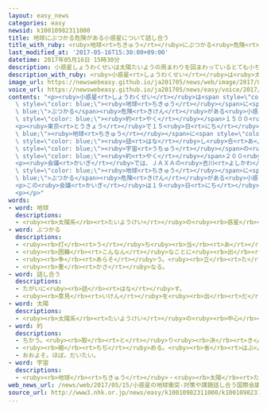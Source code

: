 ```yaml
---
layout: easy_news
categories: easy
newsid: k10010982311000
title: 地球にぶつかる危険がある小惑星について話し合う
title_with_ruby: <ruby>地球<rt>ちきゅう</rt></ruby>にぶつかる<ruby>危険<rt>きけん</rt></ruby>がある<ruby>小惑星<rt>しょうわくせい</rt></ruby>について<ruby>話<rt>はな</rt></ruby>し<ruby>合<rt>あ</rt></ruby>う
last_modified_at: '2017-05-16T15:30:00+09:00'
datetime: 2017年05月16日 15時30分
description: 小惑星しょうわくせいは太陽たいようの周まわりを回まわっているとても小ちいさな星ほしです。
description_with_ruby: <ruby>小惑星<rt>しょうわくせい</rt></ruby>は<ruby>太陽<rt>たいよう</rt></ruby>の<ruby>周<rt>まわ</rt></ruby>りを<ruby>回<rt>まわ</rt></ruby>っているとても<ruby>小<rt>ちい</rt></ruby>さな<ruby>星<rt>ほし</rt></ruby>です。
image_url: https://newswebeasy.github.io/ja201705/news/web/image/2017/05/16/k10010982311000.jpg
voice_url: https://newswebeasy.github.io/ja201705/news/easy/voice/2017/05/16/k10010982311000.mp3
contents: "<p><ruby>小惑星<rt>しょうわくせい</rt></ruby>は<span style=\"color: blue;\"><ruby>太陽<rt>たいよう</rt></ruby></span>の<ruby>周<rt>まわ</rt></ruby>りを<ruby>回<rt>まわ</rt></ruby>っているとても<ruby>小<rt>ちい</rt></ruby>さな<ruby>星<rt>ほし</rt></ruby>です。<ruby>国際天文学連合<rt>こくさいてんもんがくれんごう</rt></ruby>によると、<span\
  \ style=\"color: blue;\"><ruby>地球<rt>ちきゅう</rt></ruby></span>に<span style=\"color:\
  \ blue;\">ぶつかる</span><ruby>危険<rt>きけん</rt></ruby>がある<ruby>小惑星<rt>しょうわくせい</rt></ruby>は、<ruby>今<rt>いま</rt></ruby>までに１<ruby>万<rt>まん</rt></ruby>６０００<ruby>個<rt>こ</rt></ruby><ruby>以上<rt>いじょう</rt></ruby><ruby>見<rt>み</rt></ruby>つかっています。２０１３<ruby>年<rt>ねん</rt></ruby>にはロシアに２０ｍぐらいの<ruby>大<rt>おお</rt></ruby>きさの<ruby>小惑星<rt>しょうわくせい</rt></ruby>が<ruby>落<rt>お</rt></ruby>ちて、<span\
  \ style=\"color: blue;\"><ruby>約<rt>やく</rt></ruby></span>１５００<ruby>人<rt>にん</rt></ruby>がけがをしました。</p>\n\
  <p><ruby>東京<rt>とうきょう</rt></ruby>で１５<ruby>日<rt>にち</rt></ruby>、<span style=\"color:\
  \ blue;\"><ruby>地球<rt>ちきゅう</rt></ruby></span>に<span style=\"color: blue;\">ぶつかる</span><ruby>危険<rt>きけん</rt></ruby>がある<ruby>小惑星<rt>しょうわくせい</rt></ruby>について<span\
  \ style=\"color: blue;\"><ruby>話<rt>はな</rt></ruby>し<ruby>合<rt>あ</rt></ruby>う</span><ruby>会議<rt>かいぎ</rt></ruby>が<ruby>始<rt>はじ</rt></ruby>まりました。２４の<ruby>国<rt>くに</rt></ruby>から<span\
  \ style=\"color: blue;\"><ruby>宇宙<rt>うちゅう</rt></ruby></span>の<ruby>研究<rt>けんきゅう</rt></ruby>をしている<ruby>人<rt>ひと</rt></ruby>など<span\
  \ style=\"color: blue;\"><ruby>約<rt>やく</rt></ruby></span>２００<ruby>人<rt>にん</rt></ruby>が<ruby>出席<rt>しゅっせき</rt></ruby>しました。</p>\n\
  <p><ruby>会議<rt>かいぎ</rt></ruby>では、ＪＡＸＡの<ruby>吉川<rt>よしかわ</rt></ruby><ruby>真<rt>まこと</rt></ruby>さんが「<ruby>今<rt>いま</rt></ruby>はアメリカなどが<span\
  \ style=\"color: blue;\"><ruby>地球<rt>ちきゅう</rt></ruby></span>に<span style=\"color:\
  \ blue;\">ぶつかる</span><ruby>危険<rt>きけん</rt></ruby>がある<ruby>小惑星<rt>しょうわくせい</rt></ruby>を<ruby>調<rt>しら</rt></ruby>べていますが、<ruby>十分<rt>じゅうぶん</rt></ruby>ではありません。<ruby>日本<rt>にっぽん</rt></ruby>やアジアの<ruby>国<rt>くに</rt></ruby>もしっかり<ruby>調<rt>しら</rt></ruby>べる<ruby>必要<rt>ひつよう</rt></ruby>があります」と<ruby>話<rt>はな</rt></ruby>しました。</p>\n\
  <p>この<ruby>会議<rt>かいぎ</rt></ruby>は１９<ruby>日<rt>にち</rt></ruby>までです。</p>\n<p></p>\n\
  <p></p>"
words:
- word: 地球
  descriptions:
  - <ruby><rb>太陽系</rb><rt>たいようけい</rt></ruby>の<ruby><rb>惑星</rb><rt>わくせい</rt></ruby>の<ruby><rb>一</rb><rt>ひと</rt></ruby>つ。<ruby><rb>太陽</rb><rt>たいよう</rt></ruby>から<ruby><rb>三番</rb><rt>さんばん</rt></ruby>めの<ruby><rb>星</rb><rt>ほし</rt></ruby>で、わたしたちが<ruby><rb>住</rb><rt>す</rt></ruby>んでいる<ruby><rb>天体</rb><rt>てんたい</rt></ruby>。<ruby><rb>自分</rb><rt>じぶん</rt></ruby>で<ruby><rb>回</rb><rt>まわ</rt></ruby>りながら（<ruby><rb>自転</rb><rt>じてん</rt></ruby>）、さらに<ruby><rb>太陽</rb><rt>たいよう</rt></ruby>の<ruby><rb>周</rb><rt>まわ</rt></ruby>りを三六五<ruby><rb>日</rb><rt>にち</rt></ruby>で<ruby><rb>回</rb><rt>まわ</rt></ruby>っている（<ruby><rb>公転</rb><rt>こうてん</rt></ruby>）。
- word: ぶつかる
  descriptions:
  - <ruby><rb>打</rb><rt>う</rt></ruby>ち<ruby><rb>当</rb><rt>あ</rt></ruby>たる。つき<ruby><rb>当</rb><rt>あ</rt></ruby>たる。
  - <ruby><rb>困難</rb><rt>こんなん</rt></ruby>なことに<ruby><rb>出</rb><rt>で</rt></ruby>あう。
  - <ruby><rb>争</rb><rt>あらそ</rt></ruby>う。<ruby><rb>立</rb><rt>た</rt></ruby>ち<ruby><rb>向</rb><rt>む</rt></ruby>かう。
  - <ruby><rb>重</rb><rt>かさ</rt></ruby>なる。
- word: 話し合う
  descriptions:
  - たがいに<ruby><rb>話</rb><rt>はな</rt></ruby>す。
  - <ruby><rb>意見</rb><rt>いけん</rt></ruby>を<ruby><rb>出</rb><rt>だ</rt></ruby>し<ruby><rb>合</rb><rt>あ</rt></ruby>う。
- word: 太陽
  descriptions:
  - <ruby><rb>太陽系</rb><rt>たいようけい</rt></ruby>の<ruby><rb>中心</rb><rt>ちゅうしん</rt></ruby>で<ruby><rb>高</rb><rt>たか</rt></ruby>い<ruby><rb>熱</rb><rt>ねつ</rt></ruby>と<ruby><rb>光</rb><rt>ひかり</rt></ruby>を<ruby><rb>出</rb><rt>だ</rt></ruby>している<ruby><rb>星</rb><rt>ほし</rt></ruby>。<ruby><rb>地球</rb><rt>ちきゅう</rt></ruby>に<ruby><rb>熱</rb><rt>ねつ</rt></ruby>や<ruby><rb>光</rb><rt>ひかり</rt></ruby>をあたえ、<ruby><rb>生物</rb><rt>せいぶつ</rt></ruby>を<ruby><rb>育</rb><rt>そだ</rt></ruby>てる。お<ruby><rb>日</rb><rt>ひ</rt></ruby>さま。
- word: 約
  descriptions:
  - ちかう。<ruby><rb>取</rb><rt>と</rt></ruby>り<ruby><rb>決</rb><rt>き</rt></ruby>める。
  - <ruby><rb>縮</rb><rt>ちぢ</rt></ruby>める。<ruby><rb>省</rb><rt>はぶ</rt></ruby>く。<ruby><rb>簡単</rb><rt>かんたん</rt></ruby>にする。
  - おおよそ。ほぼ。だいたい。
- word: 宇宙
  descriptions:
  - <ruby><rb>地球</rb><rt>ちきゅう</rt></ruby>・<ruby><rb>太陽</rb><rt>たいよう</rt></ruby>・<ruby><rb>星</rb><rt>ほし</rt></ruby>などのある、<ruby><rb>果</rb><rt>は</rt></ruby>てしなく<ruby><rb>広</rb><rt>ひろ</rt></ruby>い<ruby><rb>空間</rb><rt>くうかん</rt></ruby>のこと。<ruby><rb>地球</rb><rt>ちきゅう</rt></ruby>は<ruby><rb>太陽</rb><rt>たいよう</rt></ruby>を<ruby><rb>中心</rb><rt>ちゅうしん</rt></ruby>にして<ruby><rb>銀河系宇宙</rb><rt>ぎんがけいうちゅう</rt></ruby>にあり、この<ruby><rb>銀河系宇宙</rb><rt>ぎんがけいうちゅう</rt></ruby>のようなものがたくさん<ruby><rb>集</rb><rt>あつ</rt></ruby>まって<ruby><rb>宇宙</rb><rt>うちゅう</rt></ruby>を<ruby><rb>作</rb><rt>つく</rt></ruby>っている。
web_news_url: /news/web/2017/05/15/小惑星の地球衝突-対策や課題話し合う国際会議始まる/
source_url: http://www3.nhk.or.jp/news/easy/k10010982311000/k10010982311000.html
...
```

